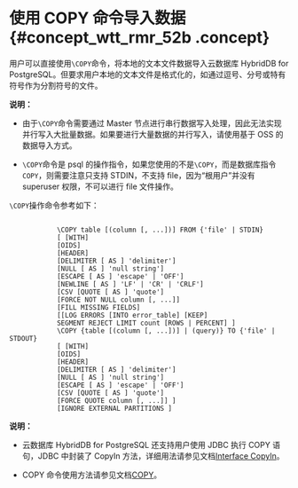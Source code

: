 # 使用 COPY 命令导入数据 {#concept_wtt_rmr_52b .concept}

用户可以直接使用`\COPY`命令，将本地的文本文件数据导入云数据库 HybridDB for PostgreSQL。但要求用户本地的文本文件是格式化的，如通过逗号、分号或特有符号作为分割符号的文件。

**说明：** 

-   由于`\COPY`命令需要通过 Master 节点进行串行数据写入处理，因此无法实现并行写入大批量数据。如果要进行大量数据的并行写入，请使用基于 OSS 的数据导入方式。

-   `\COPY`命令是 psql 的操作指令，如果您使用的不是`\COPY`，而是数据库指令`COPY`，则需要注意只支持 STDIN，不支持 file，因为“根用户”并没有 superuser 权限，不可以进行 file 文件操作。


`\COPY`操作命令参考如下：

```

            \COPY table [(column [, ...])] FROM {'file' | STDIN}
            [ [WITH] 
            [OIDS]
            [HEADER]
            [DELIMITER [ AS ] 'delimiter']
            [NULL [ AS ] 'null string']
            [ESCAPE [ AS ] 'escape' | 'OFF']
            [NEWLINE [ AS ] 'LF' | 'CR' | 'CRLF']
            [CSV [QUOTE [ AS ] 'quote'] 
            [FORCE NOT NULL column [, ...]]
            [FILL MISSING FIELDS]
            [[LOG ERRORS [INTO error_table] [KEEP] 
            SEGMENT REJECT LIMIT count [ROWS | PERCENT] ]
            \COPY {table [(column [, ...])] | (query)} TO {'file' | STDOUT}
            [ [WITH] 
            [OIDS]
            [HEADER]
            [DELIMITER [ AS ] 'delimiter']
            [NULL [ AS ] 'null string']
            [ESCAPE [ AS ] 'escape' | 'OFF']
            [CSV [QUOTE [ AS ] 'quote'] 
            [FORCE QUOTE column [, ...]] ]
            [IGNORE EXTERNAL PARTITIONS ]
```

**说明：** 

-   云数据库 HybridDB for PostgreSQL 还支持用户使用 JDBC 执行 COPY 语句，JDBC 中封装了 CopyIn 方法，详细用法请参见文档[Interface CopyIn](https://jdbc.postgresql.org/documentation/publicapi/org/postgresql/copy/CopyIn.html)。

-   COPY 命令使用方法请参见文档[COPY](http://gpdb.docs.pivotal.io/4380/ref_guide/sql_commands/COPY.html)。



